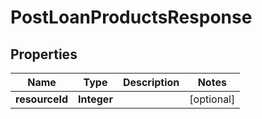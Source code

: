 # PostLoanProductsResponse

## Properties
Name | Type | Description | Notes
------------ | ------------- | ------------- | -------------
**resourceId** | **Integer** |  |  [optional]
